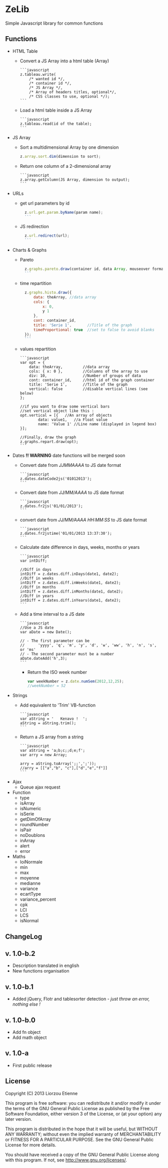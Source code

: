 ZeLib
=====

Simple Javascript library for common functions



Functions
----------

* HTML Table
  * Convert a JS Array into a html table (Array)
  
		```javascript   
		z.tableau.write(   
			/* wanted id */,   
			/* container id */,   
			/* JS Array */,   
			/* Array of headers titles, optional*/,   
			/* CSS classes to use, optional */);   
		```
  * Load a html table inside a JS Array
  
		```javascript
		z.tableau.read(id of the table);
		```
* JS Array
	* Sort a multidimensional Array by one dimension
	
		```javascript   
		z.array.sort.dim(dimension to sort);
		```
  * Return one column of a 2-dimensional array
  
		```javascript  
		z.array.getColumn(JS Array, dimension to output);
		```	
* URLs
  * get url parameters by id
  
	  ```javascript
		z.url.get.param.byName(param name);
		```
  * JS redirection
  
	  ```javascript
		z.url.redirect(url);
		```

* Charts & Graphs
  * Pareto
  
	  ```javascript
		z.graphs.pareto.draw(container id, data Array, mouseover format function, Flotr options);
		```

  * time repartition 
  
	  ```javascript
		z.graphs.histo.draw({   
			data: theArray, //data array    
			cols: {
				x: 0,   
				y 1
			},    
			cont: container_id,    
			title: 'Serie 1',		//Title of the graph 
			timeProportional: true	//set to false to avoid blanks
		});
		```
	
  * values repartition
  
		```javascript
		var opt = {   
			data: theArray, 		//data array
			cols: { x: 0 },			//Columns of the array to use
			div: 10,				//Number of groups of data
			cont: container_id,		//html id of the graph container
			title: 'Serie 1',		//Title of the graph 
			vertical: false			//disable vertical lines (see below)
		};
		
		//if you want to draw some vertical bars
		//set vertical object like this :
		opt.vertical = [{	//An array of objects
				data: value1,	//a Float value
				name: 'Value 1'	//Line name (displayed in legend box)
		}];

		//Finally, draw the graph
		z.graphs.repart.draw(opt);
		```
* Dates **!! WARNING** date functions will be merged soon
  * Convert date from _JJMMAAAA_ to JS date format
  
		```javascript
		z.dates.dateCode2js('01012013');
		```
  * Convert date from _JJ/MM/AAAA_ to JS date format
  
		```javascript
		z.dates.fr2js('01/01/2013');
		```
  * convert date from _JJ/MM/AAAA HH:MM:SS_ to JS date format

		```javascript
		z.dates.fr2jstime('01/01/2013 13:37:30');
		```
  * Calculate date difference in days, weeks, months or years
  
		```javascript
		var intDiff;
		
		//Diff in days
		intDiff = z.dates.diff.inDays(date1, date2);
		//Diff in weeks
		intDiff = z.dates.diff.inWeeks(date1, date2);
		//Diff in months
		intDiff = z.dates.diff.inMonths(date1, date2);
		//Diff in years
		intDiff = z.dates.diff.inYears(date1, date2);
		```
  * Add a time interval to a JS date

		```javascript
		//Use a JS date
		var aDate = new Date();
		
		// - The first parameter can be
		//		'yyyy', 'q', 'm', 'y', 'd', 'w', 'ww', 'h', 'n', 's', or 'ms'
		// - The second parameter must be a number
		aDate.dateAdd('h',3);
		```
	* Return the ISO week number

		```javascript
		var weekNumber = z.date.numSem(2012,12,25);
		//weekNumber = 52
		```
* Strings
  * Add equivalent to 'Trim' VB-function
  
		```javascript
		var aString = '   Kenavo !  ';
		aString = aString.trim();
		```
  * Return a JS array from a string
 
		```javascript
		var aString = 'a;b;c;;d;e;f';
		var arry = new Array;
		
		arry = aString.toArray(';;',';'));
		//arry = [["a","b", "c"],["d","e","f"]]
		```
* Ajax
  * Queue ajax request
* Function
  * type
  * isArray
  * isNumeric
  * isSerie
  * getDimOfArray
  * roundNumber
  * isPair
  * noDoublons
  * inArray
  * alert
  * error
* Maths
  * loiNormale
  * min
  * max
  * moyenne
  * medianne
  * variance
  * ecartType
  * variance_percent
  * cpk
  * LCI
  * LCS
  * isNormal

ChangeLog
---------

## v. 1.0-b.2

  * Description translated in english
  * New functions organisation

## v. 1.0-b.1

  * Added jQuery, Flotr and tablesorter detection - _just throw an error, nothing else !_

## v. 1.0-b.0

  * Add fn object
  * Add math object
	
## v. 1.0-a
	
   * First public release
	
	
License
-------

Copyright (C) 2013 Liorzou Etienne
	
This program is free software: you can redistribute it and/or modify
it under the terms of the GNU General Public License as published by
the Free Software Foundation, either version 3 of the License, or
(at your option) any later version.

This program is distributed in the hope that it will be useful,
but WITHOUT ANY WARRANTY; without even the implied warranty of
MERCHANTABILITY or FITNESS FOR A PARTICULAR PURPOSE.  See the
GNU General Public License for more details.

You should have received a copy of the GNU General Public License
along with this program.  If not, see <http://www.gnu.org/licenses/>.
